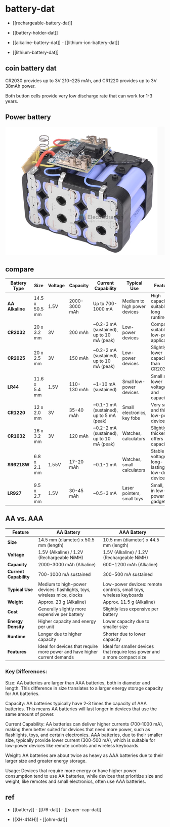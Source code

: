 

# battery-dat 

- [[rechargeable-battery-dat]]

- [[battery-holder-dat]]

- [[alkaline-battery-dat]] - [[lithium-ion-battery-dat]]

- [[lithium-battery-dat]]

## coin battery dat 

CR2030 provides up to 3V 210~225 mAh, and CR1220 provides up to 3V 38mAh power.

Both button cells provide very low discharge rate that can work for 1-3 years.





## Power battery 

![](2023-11-08-16-40-20.png)





## compare 




| **Battery Type** | **Size**       | **Voltage** | **Capacity**  | **Current Capability**                    | **Typical Use**              | **Features**                                      |
| ---------------- | -------------- | ----------- | ------------- | ----------------------------------------- | ---------------------------- | ------------------------------------------------- |
| **AA Alkaline**  | 14.5 x 50.5 mm | 1.5V        | 2000-3000 mAh | Up to 700-1000 mA                         | Medium to high power devices | High capacity, suitable for long runtime          |
| **CR2032**       | 20 x 3.2 mm    | 3V          | 200 mAh       | ~0.2-3 mA (sustained), up to 10 mA (peak) | Low-power devices            | Compact, suitable for low-power applications      |
| **CR2025**       | 20 x 2.5 mm    | 3V          | 150 mAh       | ~0.2-2 mA (sustained), up to 10 mA (peak) | Low-power devices            | Slightly lower capacity than CR2032               |
| **LR44**         | 11.6 x 5.4 mm  | 1.5V        | 110-130 mAh   | ~1-10 mA (sustained)                      | Small low-power devices      | Small size, lower voltage, and capacity           |
| **CR1220**       | 12 x 2.0 mm    | 3V          | 35-40 mAh     | ~0.1-1 mA (sustained), up to 5 mA (peak)  | Small electronics, key fobs  | Very small and thin for low-power devices         |
| **CR1632**       | 16 x 3.2 mm    | 3V          | 120 mAh       | ~0.2-2 mA (sustained), up to 10 mA (peak) | Watches, calculators         | Slightly thicker, offers more capacity            |
| **SR621SW**      | 6.8 x 2.1 mm   | 1.55V       | 17-20 mAh     | ~0.1-1 mA                                 | Watches, small calculators   | Stable voltage, long-lasting in low-drain devices |
| **LR927**        | 9.5 x 2.7 mm   | 1.5V        | 30-45 mAh     | ~0.5-3 mA                                 | Laser pointers, small toys   | Small, used in low-power gadgets                  |


## AA vs. AAA 


| **Feature**          | **AA Battery**                       | **AAA Battery**                    |
|----------------------|--------------------------------------|------------------------------------|
| **Size**             | 14.5 mm (diameter) x 50.5 mm (length) | 10.5 mm (diameter) x 44.5 mm (length) |
| **Voltage**          | 1.5V (Alkaline) / 1.2V (Rechargeable NiMH) | 1.5V (Alkaline) / 1.2V (Rechargeable NiMH) |
| **Capacity**         | 2000-3000 mAh (Alkaline)             | 600-1200 mAh (Alkaline)            |
| **Current Capability**| 700-1000 mA sustained               | 300-500 mA sustained               |
| **Typical Use**      | Medium to high-power devices: flashlights, toys, wireless mice, clocks | Low-power devices: remote controls, small toys, wireless keyboards |
| **Weight**           | Approx. 23 g (Alkaline)              | Approx. 11.5 g (Alkaline)          |
| **Cost**             | Generally slightly more expensive per battery | Slightly less expensive per battery |
| **Energy Density**   | Higher capacity and energy per unit  | Lower capacity due to smaller size |
| **Runtime**          | Longer due to higher capacity        | Shorter due to lower capacity      |
| **Features**         | Ideal for devices that require more power and have higher current demands | Ideal for smaller devices that require less power and a more compact size |


### Key Differences:

Size: AA batteries are larger than AAA batteries, both in diameter and length. This difference in size translates to a larger energy storage capacity for AA batteries.

Capacity: AA batteries typically have 2-3 times the capacity of AAA batteries. This means AA batteries will last longer in devices that use the same amount of power.

Current Capability: AA batteries can deliver higher currents (700-1000 mA), making them better suited for devices that need more power, such as flashlights, toys, and certain electronics. AAA batteries, due to their smaller size, typically provide lower current (300-500 mA), which is suitable for low-power devices like remote controls and wireless keyboards.

Weight: AA batteries are about twice as heavy as AAA batteries due to their larger size and greater energy storage.

Usage: Devices that require more energy or have higher power consumption tend to use AA batteries, while devices that prioritize size and weight, like remotes and small electronics, often use AAA batteries.


## ref 

- [[battery]] - [[l76-dat]] - [[super-cap-dat]]

- [[XH-414H]] - [[ohm-dat]]